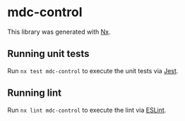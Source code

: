 # mdc-control

This library was generated with [Nx](https://nx.dev).

## Running unit tests

Run `nx test mdc-control` to execute the unit tests via [Jest](https://jestjs.io).

## Running lint

Run `nx lint mdc-control` to execute the lint via [ESLint](https://eslint.org/).
